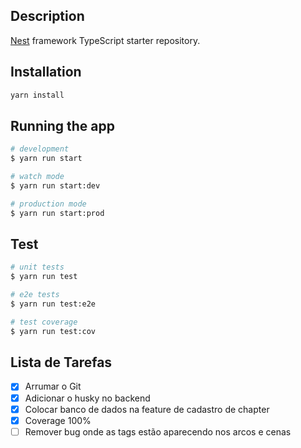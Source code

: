 ## Description

[Nest](https://github.com/nestjs/nest) framework TypeScript starter repository.

## Installation

```bash
yarn install
```

## Running the app

```bash
# development
$ yarn run start

# watch mode
$ yarn run start:dev

# production mode
$ yarn run start:prod
```

## Test

```bash
# unit tests
$ yarn run test

# e2e tests
$ yarn run test:e2e

# test coverage
$ yarn run test:cov
```

## Lista de Tarefas

- [x] Arrumar o Git
- [x] Adicionar o husky no backend
- [x] Colocar banco de dados na feature de cadastro de chapter
- [x] Coverage 100%
- [ ] Remover bug onde as tags estão aparecendo nos arcos e cenas
